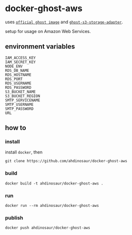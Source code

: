 # docker-ghost-aws

uses [`official ghost image`](https://hub.docker.com/_/ghost/) and [`ghost-s3-storage-adapter`](https://github.com/aorcsik/ghost-s3-storage-adapter).

setup for usage on Amazon Web Services.

## environment variables

```
IAM_ACCESS_KEY
IAM_SECRET_KEY
NODE_ENV
RDS_DB_NAME
RDS_HOSTNAME
RDS_PORT
RDS_USERNAME
RDS_PASSWORD
S3_BUCKET_NAME
S3_BUCKET_REGION
SMTP_SERVICENAME
SMTP_USERNAME
SMTP_PASSWORD
URL
```

## how to

### install

install `docker`, then

```shell
git clone https://github.com/ahdinosaur/docker-ghost-aws
```

### build

```shell
docker build -t ahdinosaur/docker-ghost-aws .
```

### run

```shell
docker run --rm ahdinosaur/docker-ghost-aws
```

### publish

```shell
docker push ahdinosaur/docker-ghost-aws
```
